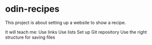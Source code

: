 # odin-recipes
This project is about setting up a website to show a recipe.

It will teach me:
    Use links
    Use lists
    Set up Git repository
    Use the right structure for saving files